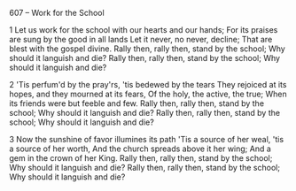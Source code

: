 607 – Work for the School


1
Let us work for the school with our hearts and our hands;
For its praises are sung by the good in all lands
Let it never, no never, decline;
That are blest with the gospel divine.
Rally then, rally then, stand by the school;
Why should it languish and die?
Rally then, rally then, stand by the school;
Why should it languish and die?

2
'Tis perfum'd by the pray'rs, 'tis bedewed by the tears
They rejoiced at its hopes, and they mourned at its fears,
Of the holy, the active, the true;
When its friends were but feeble and few.
Rally then, rally then, stand by the school;
Why should it languish and die?
Rally then, rally then, stand by the school;
Why should it languish and die?

3
Now the sunshine of favor illumines its path
'Tis a source of her weal, 'tis a source of her worth,
And the church spreads above it her wing;
And a gem in the crown of her King.
Rally then, rally then, stand by the school;
Why should it languish and die?
Rally then, rally then, stand by the school;
Why should it languish and die?
